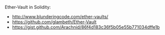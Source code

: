 

Ether-Vault in Solidity:

* http://www.blunderingcode.com/ether-vaults/
* https://github.com/glambeth/Ether-Vault
* https://gist.github.com/Arachnid/86f4d183c36f5b05e55b771034dffe1b
